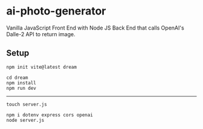 # ai-photo-generator  

Vanilla JavaScript Front End with Node JS Back End that calls OpenAI's Dalle-2 API to return image.

## Setup
`npm init vite@latest dream`

`cd dream`  
`npm install`  
`npm run dev`  

---

`touch server.js`

`npm i dotenv express cors openai`  
`node server.js`  

